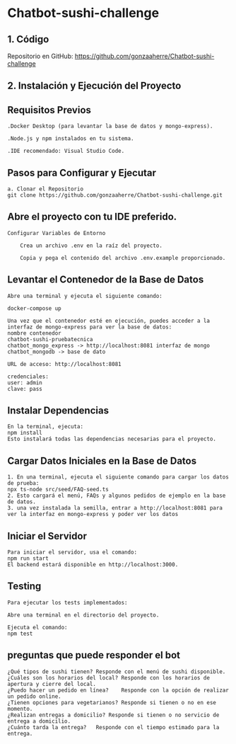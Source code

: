 # Chatbot-sushi-challenge

## 1. Código

Repositorio en GitHub: https://github.com/gonzaaherre/Chatbot-sushi-challenge

## 2. Instalación y Ejecución del Proyecto

## Requisitos Previos

    .Docker Desktop (para levantar la base de datos y mongo-express).

    .Node.js y npm instalados en tu sistema.

    .IDE recomendado: Visual Studio Code.

## Pasos para Configurar y Ejecutar

    a. Clonar el Repositorio
    git clone https://github.com/gonzaaherre/Chatbot-sushi-challenge.git

## Abre el proyecto con tu IDE preferido.

    Configurar Variables de Entorno

        Crea un archivo .env en la raíz del proyecto.

        Copia y pega el contenido del archivo .env.example proporcionado.

## Levantar el Contenedor de la Base de Datos

    Abre una terminal y ejecuta el siguiente comando:

    docker-compose up

    Una vez que el contenedor esté en ejecución, puedes acceder a la interfaz de mongo-express para ver la base de datos:
    nombre contenedor
    chatbot-sushi-pruebatecnica
    chatbot_mongo_express -> http://localhost:8081 interfaz de mongo
    chatbot_mongodb -> base de dato

    URL de acceso: http://localhost:8081

    credenciales: 
    user: admin
    clave: pass
    
## Instalar Dependencias

    En la terminal, ejecuta:
    npm install
    Esto instalará todas las dependencias necesarias para el proyecto.

## Cargar Datos Iniciales en la Base de Datos
    
    1. En una terminal, ejecuta el siguiente comando para cargar los datos de prueba:
    npx ts-node src/seed/FAQ-seed.ts
    2. Esto cargará el menú, FAQs y algunos pedidos de ejemplo en la base de datos.
    3. una vez instalada la semilla, entrar a http://localhost:8081 para ver la interfaz en mongo-express y poder ver los datos

## Iniciar el Servidor

    Para iniciar el servidor, usa el comando:
    npm run start
    El backend estará disponible en http://localhost:3000.

## Testing

    Para ejecutar los tests implementados:

    Abre una terminal en el directorio del proyecto.

    Ejecuta el comando:
    npm test

## preguntas que puede responder el bot
    ¿Qué tipos de sushi tienen?	Responde con el menú de sushi disponible.
    ¿Cuáles son los horarios del local?	Responde con los horarios de apertura y cierre del local.
    ¿Puedo hacer un pedido en línea?	Responde con la opción de realizar un pedido online.
    ¿Tienen opciones para vegetarianos?	Responde si tienen o no en ese momento.
    ¿Realizan entregas a domicilio?	Responde si tienen o no servicio de entrega a domicilio.
    ¿Cuánto tarda la entrega?	Responde con el tiempo estimado para la entrega.